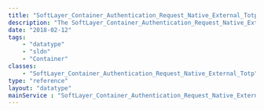 ```yaml
---
title: "SoftLayer_Container_Authentication_Request_Native_External_Totp"
description: "The SoftLayer_Container_Authentication_Request_Native_External_Totp data type contains information for requests to the getPortalLogin API. This class provides information to allow the user to submit a request to the native SoftLayer (username/password) login service for a portal login token, as well as submitting a request to the TOTP 2 factor authentication service. "
date: "2018-02-12"
tags:
    - "datatype"
    - "sldn"
    - "Container"
classes:
    - "SoftLayer_Container_Authentication_Request_Native_External_Totp"
type: "reference"
layout: "datatype"
mainService : "SoftLayer_Container_Authentication_Request_Native_External_Totp"
---
```


